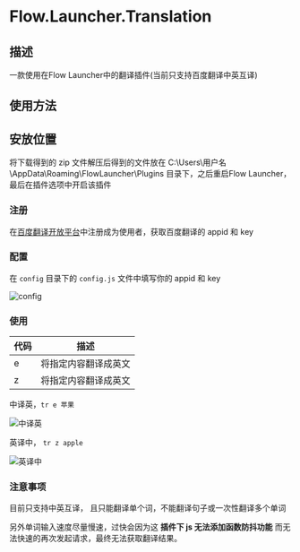 # Flow.Launcher.Translation

## 描述

一款使用在Flow Launcher中的翻译插件(当前只支持百度翻译中英互译)

## 使用方法

## 安放位置

将下载得到的 zip 文件解压后得到的文件放在 C:\Users\用户名\AppData\Roaming\FlowLauncher\Plugins 目录下，之后重启Flow Launcher，最后在插件选项中开启该插件

### 注册

在[百度翻译开放平台]([百度翻译开放平台](https://fanyi-api.baidu.com/product/11))中注册成为使用者，获取百度翻译的 appid 和 key

### 配置

在 `config` 目录下的 `config.js` 文件中填写你的 appid 和 key

![config](https://github.com/qjcXu/Flow.Launcher.Transition/blob/master/src/assets/imgs/config.png)

### 使用

| 代码  | 描述         |
| --- | ---------- |
| e   | 将指定内容翻译成英文 |
| z   | 将指定内容翻译成英文 |

中译英，`tr e 苹果` 

![中译英](https://github.com/qjcXu/Flow.Launcher.Transition/blob/master/src/assets/imgs/option2.png)

英译中， `tr z apple` 

![英译中](https://github.com/qjcXu/Flow.Launcher.Transition/blob/master/src/assets/imgs/option1.png)

### 注意事项

目前只支持中英互译， 且只能翻译单个词，不能翻译句子或一次性翻译多个单词

另外单词输入速度尽量慢速，过快会因为这 **插件下 js 无法添加函数防抖功能** 而无法快速的再次发起请求，最终无法获取翻译结果。
